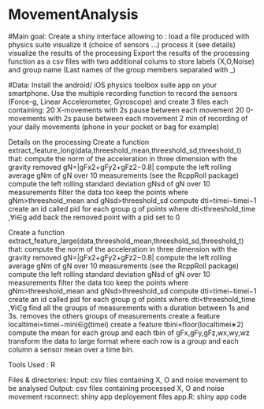 # MovementAnalysis

#Main goal: 
Create a shiny interface allowing to :
  load a file produced with physics suite
  visualize it (choice of sensors …)
  process it (see details)
  visualize the results of the processing
  Export the results of the processing function as a csv files with two additional colums to store labels (X,O,Noise) and group name (Last names of the group members separated with _)

#Data:
Install the android/ iOS physics toolbox suite app on your smartphone.
Use the multiple recording function to record the sensors (Force-g, Linear Accelerometer, Gyroscope) and create 3 files each containing:
  20 X-movements with 2s pause between each movement
  20 0-movements with 2s pause between each movement
  2 min of recording of your daily movements (phone in your pocket or bag for example)
  
Details on the processing
  Create a function extract_feature_long(data,threeshold_mean,threeshold_sd,threeshold_t) that:
    compute the norm of the acceleration in three dimension with the gravity removed gN=|gFx2+gFy2+gFz2−0.8|
    compute the left rolling average gNm of gN over 10 measurements (see the RcppRoll package)
    compute the left rolling standard deviation gNsd of gN over 10 measurements
    filter the data too keep the points where gNm>threeshold_mean and gNsd>threeshold_sd
    compute dti=timei−timei−1
    create an id called pid for each group g of points where dti<threeshold_time ,∀i∈g
    add back the removed point with a pid set to 0
  

  Create a function extract_feature_large(data,threeshold_mean,threeshold_sd,threeshold_t) that:
    compute the norm of the acceleration in three dimension with the gravity removed gN=|gFx2+gFy2+gFz2−0.8|
    compute the left rolling average gNm of gN over 10 measurements (see the RcppRoll package)
    compute the left rolling standard deviation gNsd of gN over 10 measurements
    filter the data too keep the points where gNm>threeshold_mean and gNsd>threeshold_sd
    compute dti=timei−timei−1
    create an id called pid for each group g of points where dti<threeshold_time ,∀i∈g
    find all the groups of measurements with a duration between 1s and 3s.
    removes the others groups of measurements
    create a feature localtimei=timei−mini∈g(timei)
    create a feature tbini=floor(localtimei∗2)
    compute the mean for each group and each tbin of gFx,gFy,gFz,wx,wy,wz
    transform the data to large format where each row is a group and each column a sensor mean over a time bin.

Tools Used :
R


Files & directories:
Input: csv files containing X, O and noise movement to be analysed
Output: csv files containing processed X, O and noise movement 
rsconnect: shiny app deployement files
app.R: shiny app code
